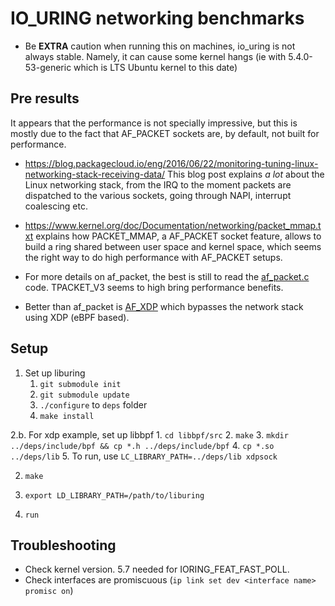 IO_URING networking benchmarks
===

- Be **EXTRA** caution when running this on machines, io_uring is not always stable. Namely, it can cause some kernel hangs (ie with 5.4.0-53-generic which is LTS Ubuntu kernel to this date)

## Pre results

It appears that the performance is not specially impressive, but this is mostly due to the fact that AF_PACKET sockets are, by default, not built for performance.

- https://blog.packagecloud.io/eng/2016/06/22/monitoring-tuning-linux-networking-stack-receiving-data/ This blog post explains *a lot* about the Linux networking stack, from the IRQ to the moment packets are dispatched to the various sockets, going through NAPI, interrupt coalescing etc.
- https://www.kernel.org/doc/Documentation/networking/packet_mmap.txt explains how PACKET_MMAP, a AF_PACKET
 socket feature, allows to build a ring shared between user space and kernel space, which seems the right way to do high performance with AF_PACKET setups.

 - For more details on  af_packet, the best is still to read the [af_packet.c](https://git.kernel.org/pub/scm/linux/kernel/git/torvalds/linux.git/tree/net/packet/af_packet.c) code. TPACKET_V3 seems to high bring performance benefits.

 - Better than af_packet is [AF_XDP](https://www.kernel.org/doc/html/latest/networking/af_xdp.html) which bypasses the network stack using XDP (eBPF based).

## Setup

1. Set up liburing
    1. `git submodule init`
    2. `git submodule update`
    3. `./configure` to `deps` folder
    4. `make install`

2.b. For xdp example, set up libbpf
    1. `cd libbpf/src`
    2. `make`
    3. `mkdir ../deps/include/bpf && cp *.h ../deps/include/bpf`
    4. `cp *.so ../deps/lib`
    5. To run, use `LC_LIBRARY_PATH=../deps/lib xdpsock`

2. `make`

3. `export LD_LIBRARY_PATH=/path/to/liburing`

4. `run`

## Troubleshooting

- Check kernel version. 5.7 needed for IORING_FEAT_FAST_POLL.
- Check interfaces are promiscuous (`ip link set dev <interface name> promisc on`)
